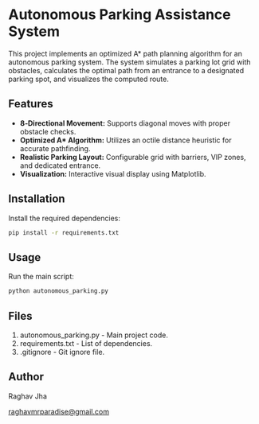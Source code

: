 # Autonomous Parking Assistance System

This project implements an optimized A* path planning algorithm for an autonomous parking system. The system simulates a parking lot grid with obstacles, calculates the optimal path from an entrance to a designated parking spot, and visualizes the computed route.

## Features

- **8‑Directional Movement:** Supports diagonal moves with proper obstacle checks.
- **Optimized A\* Algorithm:** Utilizes an octile distance heuristic for accurate pathfinding.
- **Realistic Parking Layout:** Configurable grid with barriers, VIP zones, and dedicated entrance.
- **Visualization:** Interactive visual display using Matplotlib.

## Installation

Install the required dependencies:

```bash
pip install -r requirements.txt
```

## Usage

Run the main script:

```bash
python autonomous_parking.py
```

## Files

1. autonomous_parking.py - Main project code.
2. requirements.txt - List of dependencies.
3. .gitignore - Git ignore file.

## Author

Raghav Jha

raghavmrparadise@gmail.com
